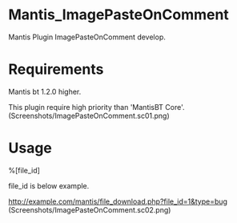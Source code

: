 # Mantis_ImagePasteOnComment
Mantis Plugin ImagePasteOnComment develop.

# Requirements
Mantis bt 1.2.0 higher.

This plugin require high priority than 'MantisBT Core'.
(Screenshots/ImagePasteOnComment.sc01.png)

# Usage
%[file_id]

file_id is below example.

http://example.com/mantis/file_download.php?file_id=1&type=bug
(Screenshots/ImagePasteOnComment.sc02.png)

